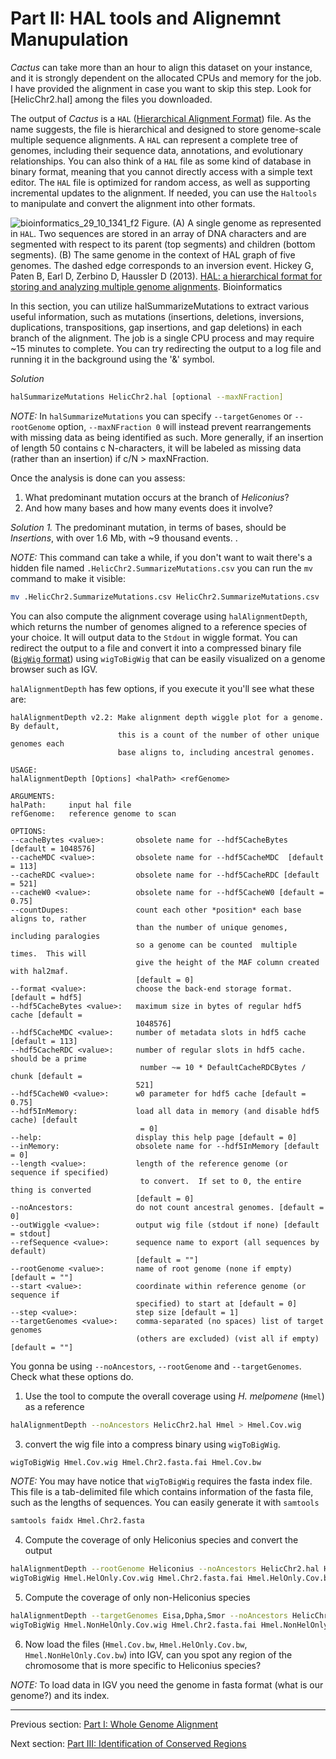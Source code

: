 # Part II: HAL tools and Alignemnt Manupulation
*Cactus* can take more than an hour to align this dataset on your instance, and it is strongly dependent on the allocated CPUs and memory for the job. I have provided the alignment in case you want to skip this step. Look for [HelicChr2.hal] among the files you downloaded.

The output of *Cactus* is a `HAL` ([Hierarchical Alignment Format](https://academic.oup.com/bioinformatics/article/29/10/1341/256598)) file. As the name suggests, the file is hierarchical and designed to store genome-scale multiple sequence alignments.
A `HAL` can represent a complete tree of genomes, including their sequence data, annotations, and evolutionary relationships. You can also think of a `HAL` file as some kind of database in binary format, meaning that you cannot directly access with a simple text editor. The `HAL` file is optimized for random access, as well as supporting incremental updates to the alignment. If needed, you can use the `Haltools` to manipulate and convert the alignment into other formats.


![bioinformatics_29_10_1341_f2](https://github.com/user-attachments/assets/1b64dec2-a786-4a46-9347-94bca92eecd3)
Figure. (A) A single genome as represented in `HAL`. Two sequences are stored in an array of DNA characters and are segmented with respect to its parent (top segments) and children (bottom segments). (B) The same genome in the context of HAL graph of five genomes. The dashed edge corresponds to an inversion event. Hickey G, Paten B, Earl D, Zerbino D, Haussler D (2013). [HAL: a hierarchical format for storing and analyzing multiple genome alignments](https://academic.oup.com/bioinformatics/article/29/10/1341/256598). Bioinformatics

In this section, you can utilize halSummarizeMutations to extract various useful information, such as mutations (insertions, deletions, inversions, duplications, transpositions, gap insertions, and gap deletions) in each branch of the alignment. The job is a single CPU process and may require ~15 minutes to complete. You can try redirecting the output to a log file and running it in the background using the '&' symbol.

*Solution*
```bash
halSummarizeMutations HelicChr2.hal [optional --maxNFraction]
```
*NOTE:* In `halSummarizeMutations` you can specify `--targetGenomes` or `--rootGenome` option, `--maxNFraction 0` will instead prevent rearrangements with missing data as being identified as such. More generally, if an insertion of length 50 contains c N-characters, it will be labeled as missing data (rather than an insertion) if c/N > maxNFraction.

Once the analysis is done can you assess:

1. What predominant mutation occurs at the branch of *Heliconius*?
2. And how many bases and how many events does it involve?

*Solution 1.* The predominant mutation, in terms of bases, should be *Insertions*, with over 1.6 Mb, with ~9 thousand events. 
.

*NOTE:* This command can take a while, if you don't want to wait there's a hidden file named `.HelicChr2.SummarizeMutations.csv` you can run the `mv` command to make it visible:
```bash
mv .HelicChr2.SummarizeMutations.csv HelicChr2.SummarizeMutations.csv
```

You can also compute the alignment coverage using `halAlignmentDepth`, which returns the number of genomes aligned to a reference species of your choice. It will output data to the `Stdout` in wiggle format. You can redirect the output to a file and convert it into a compressed binary file ([`BigWig` format](https://www.ensembl.org/info/website/upload/wig.html#:~:text=The%20WIG%20%28wiggle%29%20format%20is,use%20the%20BedGraph%20format%20instead.)) using `wigToBigWig` that can be easily visualized on a genome browser such as IGV.

`halAlignmentDepth` has few options, if you execute it you'll see what these are:

```
halAlignmentDepth v2.2: Make alignment depth wiggle plot for a genome. By default, 
                        this is a count of the number of other unique genomes each 
                        base aligns to, including ancestral genomes.

USAGE:
halAlignmentDepth [Options] <halPath> <refGenome>

ARGUMENTS:
halPath:     input hal file
refGenome:   reference genome to scan

OPTIONS:
--cacheBytes <value>:       obsolete name for --hdf5CacheBytes [default = 1048576]
--cacheMDC <value>:         obsolete name for --hdf5CacheMDC  [default = 113]
--cacheRDC <value>:         obsolete name for --hdf5CacheRDC [default = 521]
--cacheW0 <value>:          obsolete name for --hdf5CacheW0 [default = 0.75]
--countDupes:               count each other *position* each base aligns to, rather 
                            than the number of unique genomes, including paralogies 
                            so a genome can be counted  multiple times.  This will 
                            give the height of the MAF column created with hal2maf. 
                            [default = 0]
--format <value>:           choose the back-end storage format. [default = hdf5]
--hdf5CacheBytes <value>:   maximum size in bytes of regular hdf5 cache [default = 
                            1048576]
--hdf5CacheMDC <value>:     number of metadata slots in hdf5 cache [default = 113]
--hdf5CacheRDC <value>:     number of regular slots in hdf5 cache.  should be a prime
                             number ~= 10 * DefaultCacheRDCBytes / chunk [default = 
                            521]
--hdf5CacheW0 <value>:      w0 parameter for hdf5 cache [default = 0.75]
--hdf5InMemory:             load all data in memory (and disable hdf5 cache) [default
                             = 0]
--help:                     display this help page [default = 0]
--inMemory:                 obsolete name for --hdf5InMemory [default = 0]
--length <value>:           length of the reference genome (or sequence if specified)
                             to convert.  If set to 0, the entire thing is converted 
                            [default = 0]
--noAncestors:              do not count ancestral genomes. [default = 0]
--outWiggle <value>:        output wig file (stdout if none) [default = stdout]
--refSequence <value>:      sequence name to export (all sequences by default) 
                            [default = ""]
--rootGenome <value>:       name of root genome (none if empty) [default = ""]
--start <value>:            coordinate within reference genome (or sequence if 
                            specified) to start at [default = 0]
--step <value>:             step size [default = 1]
--targetGenomes <value>:    comma-separated (no spaces) list of target genomes 
                            (others are excluded) (vist all if empty) [default = ""]
```

You gonna be using `--noAncestors`, `--rootGenome` and `--targetGenomes`. Check what these options do.

1. Use the tool to compute the overall coverage using *H. melpomene* (`Hmel`) as a reference
```bash
halAlignmentDepth --noAncestors HelicChr2.hal Hmel > Hmel.Cov.wig
```

3. convert the wig file into a compress binary using `wigToBigWig`.
```bash
wigToBigWig Hmel.Cov.wig Hmel.Chr2.fasta.fai Hmel.Cov.bw
```

*NOTE:* You may have notice that `wigToBigWig` requires the fasta index file. This file is a tab-delimited file which contains information of the fasta file, such as the lengths of sequences. You can easily generate it with `samtools`
```bash
samtools faidx Hmel.Chr2.fasta
```

4. Compute the coverage of only Heliconius species and convert the output
```bash
halAlignmentDepth --rootGenome Heliconius --noAncestors HelicChr2.hal Hmel > Hmel.HelOnly.Cov.wig
wigToBigWig Hmel.HelOnly.Cov.wig Hmel.Chr2.fasta.fai Hmel.HelOnly.Cov.bw
```

5. Compute the coverage of only non-Heliconius species
```bash
halAlignmentDepth --targetGenomes Eisa,Dpha,Smor --noAncestors HelicChr2.hal Hmel > Hmel.NonHelOnly.Cov.wig
wigToBigWig Hmel.NonHelOnly.Cov.wig Hmel.Chr2.fasta.fai Hmel.NonHelOnly.Cov.bw
```

6. Now load the files (`Hmel.Cov.bw`, `Hmel.HelOnly.Cov.bw`, `Hmel.NonHelOnly.Cov.bw`) into IGV, can you spot any region of the chromosome that is more specific to Heliconius species?

*NOTE:* To load data in IGV you need the genome in fasta format (what is our genome?) and its index.
   
________________________________________________________________________________________________________________________________________________________________________________
Previous section: [Part I: Whole Genome Alignment](https://github.com/francicco/ComparativeGenomicsLab/blob/main/PartI/WholeGenomeAlignment.md)

Next section: [Part III: Identification of Conserved Regions](https://github.com/francicco/ComparativeGenomicsLab/blob/main/PartIII/IndentificationConservedElements.md)
